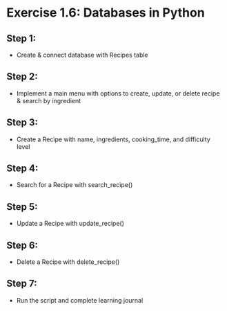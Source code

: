 # Exercise 1.6: Databases in Python

## Step 1: 
- Create & connect database with Recipes table
## Step 2: 
- Implement a main menu with options to create, update, or delete recipe & search by ingredient
## Step 3: 
- Create a Recipe with name, ingredients, cooking_time, and difficulty level
## Step 4: 
- Search for a Recipe with search_recipe()
## Step 5: 
- Update a Recipe with update_recipe()
## Step 6: 
- Delete a Recipe with delete_recipe()
## Step 7:
- Run the script and complete learning journal